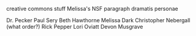 creative commons stuff
Melissa's NSF paragraph
dramatis personae
  
  Dr. Pecker
  Paul Sery
  Beth Hawthorne
  Melissa Dark
  Christopher Nebergall (what order?)
   Rick Pepper
  Lori Oviatt
  Devon Musgrave